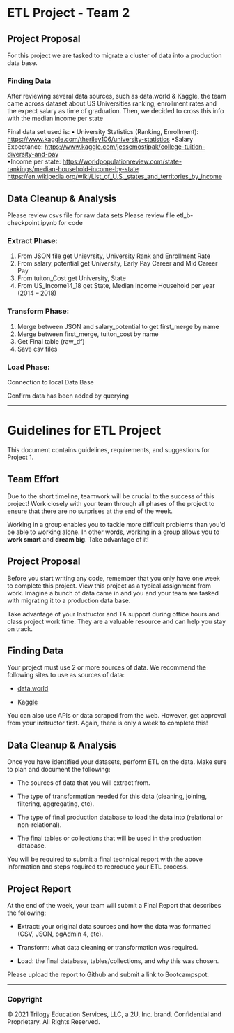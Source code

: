 # ETL Project - Team 2

## Project Proposal
For this project we are tasked to migrate a cluster of data into a production data base.

### Finding Data
After reviewing several data sources, such as data.world & Kaggle, the team came across dataset about US Universities ranking, enrollment rates and the expect salary as time of graduation. Then, we decided to cross this info with the median income per state

Final data set used is:
 •	University Statistics (Ranking, Enrollment):  https://www.kaggle.com/theriley106/university-statistics 
 •Salary Expectance: https://www.kaggle.com/jessemostipak/college-tuition-diversity-and-pay  
 •Income per state: https://worldpopulationreview.com/state-rankings/median-household-income-by-state  
  https://en.wikipedia.org/wiki/List_of_U.S._states_and_territories_by_income  

## Data Cleanup & Analysis
Please review csvs file for raw data sets
Please review file etl_b-checkpoint.ipynb for code

### Extract Phase: 
1.	From JSON file get Unievrsity, University Rank and Enrollment Rate
2.	From salary_potential get University, Early Pay Career and Mid Career Pay
3.	From tuiton_Cost get University, State
4.	From US_Income14_18 get State, Median Income Household per year (2014 – 2018)

### Transform Phase:
1.	Merge between JSON and salary_potential to get first_merge by name
2.	Merge between first_merge, tuiton_cost by name
3.	Get Final table (raw_df)
4.	Save csv files

### Load Phase:
Connection to local Data Base

Confirm data has been added by querying
_____________________________________________________________
# Guidelines for ETL Project

This document contains guidelines, requirements, and suggestions for Project 1.

## Team Effort

Due to the short timeline, teamwork will be crucial to the success of this project! Work closely with your team through all phases of the project to ensure that there are no surprises at the end of the week.

Working in a group enables you to tackle more difficult problems than you'd be able to working alone. In other words, working in a group allows you to **work smart** and **dream big**. Take advantage of it!

## Project Proposal

Before you start writing any code, remember that you only have one week to complete this project. View this project as a typical assignment from work. Imagine a bunch of data came in and you and your team are tasked with migrating it to a production data base.

Take advantage of your Instructor and TA support during office hours and class project work time. They are a valuable resource and can help you stay on track.

## Finding Data

Your project must use 2 or more sources of data. We recommend the following sites to use as sources of data:

* [data.world](https://data.world/)

* [Kaggle](https://www.kaggle.com/)

You can also use APIs or data scraped from the web. However, get approval from your instructor first. Again, there is only a week to complete this!

## Data Cleanup & Analysis

Once you have identified your datasets, perform ETL on the data. Make sure to plan and document the following:

* The sources of data that you will extract from.

* The type of transformation needed for this data (cleaning, joining, filtering, aggregating, etc).

* The type of final production database to load the data into (relational or non-relational).

* The final tables or collections that will be used in the production database.

You will be required to submit a final technical report with the above information and steps required to reproduce your ETL process.

## Project Report

At the end of the week, your team will submit a Final Report that describes the following:

* **E**xtract: your original data sources and how the data was formatted (CSV, JSON, pgAdmin 4, etc).

* **T**ransform: what data cleaning or transformation was required.

* **L**oad: the final database, tables/collections, and why this was chosen.

Please upload the report to Github and submit a link to Bootcampspot.

- - -

### Copyright

© 2021 Trilogy Education Services, LLC, a 2U, Inc. brand. Confidential and Proprietary. All Rights Reserved.
